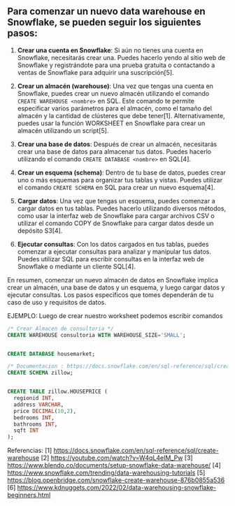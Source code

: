 ## Para comenzar un nuevo data warehouse en Snowflake, se pueden seguir los siguientes pasos: 

1. **Crear una cuenta en Snowflake**: Si aún no tienes una cuenta en Snowflake, necesitarás crear una. Puedes hacerlo yendo al sitio web de Snowflake y registrándote para una prueba gratuita o contactando a ventas de Snowflake para adquirir una suscripción[5].

2. **Crear un almacén (warehouse)**: Una vez que tengas una cuenta en Snowflake, puedes crear un nuevo almacén utilizando el comando `CREATE WAREHOUSE <nombre>` en SQL. Este comando te permite especificar varios parámetros para el almacén, como el tamaño del almacén y la cantidad de clústeres que debe tener[1]. Alternativamente, puedes usar la función WORKSHEET en Snowflake para crear un almacén utilizando un script[5].

3. **Crear una base de datos**: Después de crear un almacén, necesitarás crear una base de datos para almacenar tus datos. Puedes hacerlo utilizando el comando `CREATE DATABASE <nombre>` en SQL[4].

4. **Crear un esquema (schema)**: Dentro de tu base de datos, puedes crear uno o más esquemas para organizar tus tablas y vistas. Puedes utilizar el comando `CREATE SCHEMA` en SQL para crear un nuevo esquema[4].

5. **Cargar datos**: Una vez que tengas un esquema, puedes comenzar a cargar datos en tus tablas. Puedes hacerlo utilizando diversos métodos, como usar la interfaz web de Snowflake para cargar archivos CSV o utilizar el comando COPY de Snowflake para cargar datos desde un depósito S3[4].

6. **Ejecutar consultas**: Con los datos cargados en tus tablas, puedes comenzar a ejecutar consultas para analizar y manipular tus datos. Puedes utilizar SQL para escribir consultas en la interfaz web de Snowflake o mediante un cliente SQL[4].

En resumen, comenzar un nuevo almacén de datos en Snowflake implica crear un almacén, una base de datos y un esquema, y luego cargar datos y ejecutar consultas. 
Los pasos específicos que tomes dependerán de tu caso de uso y requisitos de datos.


EJEMPLO: Luego de crear nuestro worksheet podemos escribir comandos

```SQL
/* Crear Almacen de consultoria */
CREATE WAREHOUSE consultoria WITH WAREHOUSE_SIZE='SMALL';


CREATE DATABASE housemarket;

/* Documentacion : https://docs.snowflake.com/en/sql-reference/sql/create-schema */
CREATE SCHEMA zillow;


CREATE TABLE zillow.HOUSEPRICE (
  regionid INT,
  address VARCHAR,
  price DECIMAL(10,2),
  bedrooms INT,
  bathrooms INT,
  sqft INT
);
```
Referencias:
[1] https://docs.snowflake.com/en/sql-reference/sql/create-warehouse
[2] https://youtube.com/watch?v=W4qL4eIM_Pw
[3] https://www.blendo.co/documents/setup-snowflake-data-warehouse/
[4] https://www.snowflake.com/trending/data-warehousing-tutorials
[5] https://blog.openbridge.com/snowflake-create-warehouse-876b0855a536
[6] https://www.kdnuggets.com/2022/02/data-warehousing-snowflake-beginners.html
